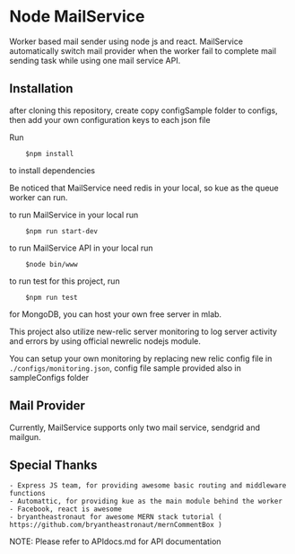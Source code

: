 # Node MailService

Worker based mail sender using node js and react. MailService automatically switch mail provider when the worker fail to complete mail sending task while using one mail service API.


## Installation
after cloning this repository, create copy configSample folder to configs, then add your own configuration keys to each json file

Run 
```
	$npm install
```

to install dependencies

Be noticed that MailService need redis in your local, so kue as the queue worker can run.

to run MailService in your local run
```
	$npm run start-dev
```

to run MailService API in your local run
```
	$node bin/www
```

to run test for this project, run
```
	$npm run test
```

for MongoDB, you can host your own free server in mlab.

This project also utilize new-relic server monitoring to log server activity and errors by using official newrelic nodejs module.

You can setup your own monitoring by replacing new relic config file in `./configs/monitoring.json`, config file sample provided also in sampleConfigs folder


## Mail Provider
Currently, MailService supports only two mail service, sendgrid and 
mailgun.

## Special Thanks
	- Express JS team, for providing awesome basic routing and middleware functions
	- Automattic, for providing kue as the main module behind the worker
	- Facebook, react is awesome
	- bryantheastronaut for awesome MERN stack tutorial ( https://github.com/bryantheastronaut/mernCommentBox )


NOTE: Please refer to APIdocs.md for API documentation
